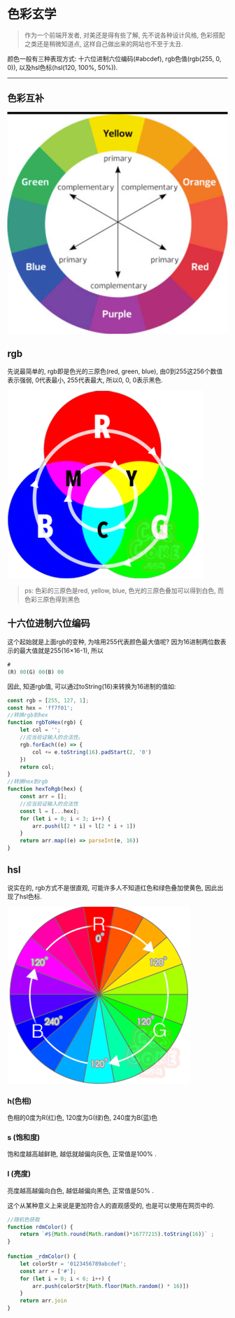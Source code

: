 # 色彩玄学

> 作为一个前端开发者, 对美还是得有些了解, 先不说各种设计风格, 色彩搭配之类还是稍微知道点, 这样自己做出来的网站也不至于太丑. 

颜色一般有三种表现方式: 十六位进制六位编码(#abcdef), rgb色值(rgb(255, 0, 0)), 以及hsl色标(hsl(120, 100%, 50%)). 

---

## 色彩互补

![img](../img/20170621003.png)

## rgb

先说最简单的, rgb即是色光的三原色(red, green, blue), 由0到255这256个数值表示强弱, 0代表最小, 255代表最大, 所以0, 0, 0表示黑色. 

![img](../img/20170621001.png)

> ps: 色彩的三原色是red, yellow, blue, 色光的三原色叠加可以得到白色, 而色彩三原色得到黑色

## 十六位进制六位编码

这个起始就是上面rgb的变种, 为啥用255代表颜色最大值呢? 因为16进制两位数表示的最大值就是255(16×16-1), 所以

``` js
#
(R) 00(G) 00(B) 00
```

因此, 知道rgb值, 可以通过toString(16)来转换为16进制的值如: 

``` js
const rgb = [255, 127, 1];
const hex = 'ff7f01';
//转换rgb到hex
function rgbToHex(rgb) {
    let col = '';
    //应当验证输入的合法性。 
    rgb.forEach((e) => {
        col += e.toString(16).padStart(2, '0')
    })
    return col;
}
//转换hex到rgb
function hexToRgb(hex) {
    const arr = [];
    //应当验证输入的合法性
    const l = [...hex];
    for (let i = 0; i < 3; i++) {
        arr.push(l[2 * i] + l[2 * i + 1])
    }
    return arr.map((e) => parseInt(e, 16))
}
```

## hsl

说实在的, rgb方式不是很直观, 可能许多人不知道红色和绿色叠加使黄色, 因此出现了hsl色标. 

![img](../img/20170621002.png)

### h(色相)

色相的0度为R(红)色, 120度为G(绿)色, 240度为B(蓝)色

### s (饱和度)

饱和度越高越鲜艳, 越低就越偏向灰色, 正常值是100% . 

### l (亮度)

亮度越高越偏向白色, 越低越偏向黑色, 正常值是50% . 

这个从某种意义上来说是更加符合人的直观感受的, 也是可以使用在网页中的. 

``` js
//随机色获取
function rdmColor() {
    return `#${Math.round(Math.random()*16777215).toString(16)}` ;
}

function _rdmColor() {
    let colorStr = '0123456789abcdef';
    const arr = ['#'];
    for (let i = 0; i < 6; i++) {
        arr.push(colorStr[Math.floor(Math.random() * 16)])
    }
    return arr.join
}
```

